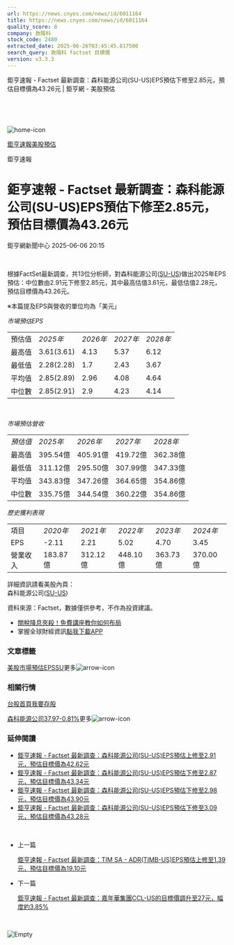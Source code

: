 ```yaml
---
url: https://news.cnyes.com/news/id/6011164
title: https://news.cnyes.com/news/id/6011164
quality_score: 8
company: 敦陽科
stock_code: 2480
extracted_date: 2025-06-26T03:45:45.817500
search_query: 敦陽科 factset 目標價
version: v3.3.3
---
```


鉅亨速報 - Factset 最新調查：森科能源公司(SU-US)EPS預估下修至2.85元，預估目標價為43.26元 | 鉅亨網 - 美股預估

‌

‌

![home-icon](/assets/icons/breadCrumb/symbol-icon-home.svg)

[鉅亨速報](/news/cat/anue_live)[美股預估](/news/cat/us_forecast)

鉅亨速報

# 鉅亨速報 - Factset 最新調查：森科能源公司(SU-US)EPS預估下修至2.85元，預估目標價為43.26元

鉅亨網新聞中心 2025-06-06 20:15

‌

根據FactSet最新調查，共13位分析師，對森科能源公司([SU-US](https://invest.cnyes.com/usstock/detail/SU))做出2025年EPS預估：中位數由2.91元下修至2.85元，其中最高估值3.61元，最低估值2.28元，預估目標價為43.26元。

※本篇提及EPS與營收的單位均為「美元」

*市場預估EPS*

|  |  |  |  |  |
| --- | --- | --- | --- | --- |
| 預估值 | *2025年* | *2026年* | *2027年* | *2028年* |
| 最高值 | 3.61(3.61) | 4.13 | 5.37 | 6.12 |
| 最低值 | 2.28(2.28) | 1.7 | 2.43 | 3.67 |
| 平均值 | 2.85(2.89) | 2.96 | 4.08 | 4.64 |
| 中位數 | 2.85(2.91) | 2.9 | 4.23 | 4.14 |

‌

*市場預估營收*

|  |  |  |  |  |
| --- | --- | --- | --- | --- |
| *預估值* | *2025年* | *2026年* | *2027年* | *2028年* |
| 最高值 | 395.54億 | 405.91億 | 419.72億 | 362.38億 |
| 最低值 | 311.12億 | 295.50億 | 307.99億 | 347.33億 |
| 平均值 | 343.83億 | 347.26億 | 364.65億 | 354.86億 |
| 中位數 | 335.75億 | 344.54億 | 360.22億 | 354.86億 |

*歷史獲利表現*

|  |  |  |  |  |  |
| --- | --- | --- | --- | --- | --- |
| 項目 | *2020年* | *2021年* | *2022年* | *2023年* | *2024年* |
| EPS | -2.11 | 2.21 | 5.02 | 4.70 | 3.45 |
| 營業收入 | 183.87億 | 312.12億 | 448.10億 | 363.73億 | 370.00億 |

詳細資訊請看美股內頁：  
森科能源公司([SU-US](https://invest.cnyes.com/usstock/detail/SU))

資料來源：Factset，數據僅供參考，不作為投資建議。

* [關稅降息夾殺！免費講座教你如何布局](https://events.cnyes.com/rsc2025H2-35584?utm_source=anue&utm_medium=usstocks_end)
* 掌握全球財經資訊[點我下載APP](http://www.cnyes.com/app/?utm_source=mweb&utm_medium=HamMenuBanner&utm_campaign=fixed&utm_content=entr)

### 文章標籤

[美股](https://news.cnyes.com/tag/美股 "美股")[市場預估](https://news.cnyes.com/tag/市場預估 "市場預估")[EPS](https://news.cnyes.com/tag/EPS "EPS")[SU](https://news.cnyes.com/tag/SU "SU")更多![arrow-icon](/assets/icons/arrows/arrow-down.svg)

### 相關行情

[台股首頁](https://www.cnyes.com/twstock)[我要存股](https://supr.link/8OHaU)

[森科能源公司37.97-0.81%](https://invest.cnyes.com/usstock/detail/SU)更多![arrow-icon](/assets/icons/arrows/arrow-down.svg)

### 延伸閱讀

* [鉅亨速報 - Factset 最新調查：森科能源公司(SU-US)EPS預估上修至2.91元，預估目標價為42.62元](/news/id/5992179)
* [鉅亨速報 - Factset 最新調查：森科能源公司(SU-US)EPS預估下修至2.87元，預估目標價為43.34元](/news/id/5985340)
* [鉅亨速報 - Factset 最新調查：森科能源公司(SU-US)EPS預估下修至2.98元，預估目標價為43.90元](/news/id/5965970)
* [鉅亨速報 - Factset 最新調查：森科能源公司(SU-US)EPS預估下修至3.09元，預估目標價為43.28元](/news/id/5940304)

‌

* 上一篇

  [鉅亨速報 - Factset 最新調查：TIM SA - ADR(TIMB-US)EPS預估上修至1.39元，預估目標價為19.10元](/news/id/6011286)
* 下一篇

  [鉅亨速報 - Factset 最新調查：嘉年華集團CCL-US的目標價調升至27元，幅度約3.85%](/news/id/6009329)

‌

![Empty](/assets/icons/skeleton/empty-image.svg)

‌
